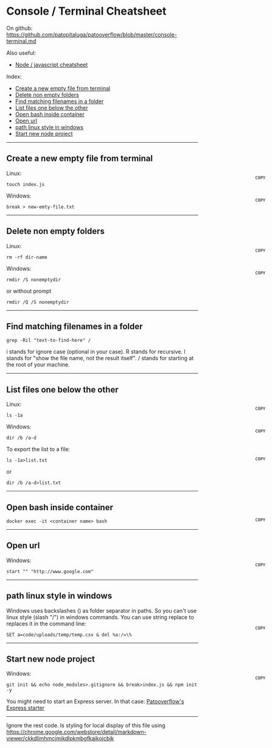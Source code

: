 # Console / Terminal Cheatsheet

On github: https://github.com/patopitaluga/patooverflow/blob/master/console-terminal.md

Also useful:
* [Node / javascript cheatsheet](https://github.com/patopitaluga/patooverflow/blob/master/node-javascript.md)

Index:
* [Create a new empty file from terminal](#create-a-new-empty-file)
* [Delete non empty folders](#delete-non-empty-folders)
* [Find matching filenames in a folder](#find-matching-filenames-in-a-folder)
* [List files one below the other](#list-files-one-below-the-other)
* [Open bash inside container](#open-bash-inside-container)
* [Open url](#open-url)
* [path linux style in windows](#path-linux-style-in-windows)
* [Start new node project](#start-new-node-project)

------
## <a name="create-a-new-empty-file"></a> Create a new empty file from terminal
Linux:
<button onclick="var t=document.createElement('textarea');t.style.width='0';t.style.height='0';t.style.border='0';t.value=this.parentElement.nextElementSibling.innerText;document.body.appendChild(t);t.select();document.execCommand('copy');" class="cpy-btns"></button>
```
touch index.js
```
Windows:
<button onclick="var t=document.createElement('textarea');t.style.width='0';t.style.height='0';t.style.border='0';t.value=this.parentElement.nextElementSibling.innerText;document.body.appendChild(t);t.select();document.execCommand('copy');" class="cpy-btns"></button>
```
break > new-emty-file.txt
```

------
## <a name="delete-non-empty-folders"></a> Delete non empty folders
Linux:
<button onclick="var t=document.createElement('textarea');t.style.width='0';t.style.height='0';t.style.border='0';t.value=this.parentElement.nextElementSibling.innerText;document.body.appendChild(t);t.select();document.execCommand('copy');" class="cpy-btns"></button>
```
rm -rf dir-name
```
Windows:
<button onclick="var t=document.createElement('textarea');t.style.width='0';t.style.height='0';t.style.border='0';t.value=this.parentElement.nextElementSibling.innerText;document.body.appendChild(t);t.select();document.execCommand('copy');" class="cpy-btns"></button>
```
rmdir /S nonemptydir
```
or without prompt
```
rmdir /Q /S nonemptydir
```

------
## <a name="find-matching-filenames-in-a-folder"></a> Find matching filenames in a folder

```
grep -Ril "text-to-find-here" /
```
i stands for ignore case (optional in your case).
R stands for recursive.
l stands for "show the file name, not the result itself".
/ stands for starting at the root of your machine.

------
## <a name="list-files-one-below-the-other"></a> List files one below the other
Linux:
<button onclick="var t=document.createElement('textarea');t.style.width='0';t.style.height='0';t.style.border='0';t.value=this.parentElement.nextElementSibling.innerText;document.body.appendChild(t);t.select();document.execCommand('copy');" class="cpy-btns"></button>
```
ls -1a
```
Windows:
<button onclick="var t=document.createElement('textarea');t.style.width='0';t.style.height='0';t.style.border='0';t.value=this.parentElement.nextElementSibling.innerText;document.body.appendChild(t);t.select();document.execCommand('copy');" class="cpy-btns"></button>
```
dir /b /a-d
```

To export the list to a file:

<button onclick="var t=document.createElement('textarea');t.style.width='0';t.style.height='0';t.style.border='0';t.value=this.parentElement.nextElementSibling.innerText;document.body.appendChild(t);t.select();document.execCommand('copy');" class="cpy-btns"></button>
```
ls -1a>list.txt
```
or
```
dir /b /a-d>list.txt
```

------
## <a name="open-bash-inside-container"></a> Open bash inside container

<button onclick="var t=document.createElement('textarea');t.style.width='0';t.style.height='0';t.style.border='0';t.value=this.parentElement.nextElementSibling.innerText;document.body.appendChild(t);t.select();document.execCommand('copy');" class="cpy-btns"></button>
```
docker exec -it <container name> bash
```
------
## <a name="open-url"></a> Open url
Windows:
<button onclick="var t=document.createElement('textarea');t.style.width='0';t.style.height='0';t.style.border='0';t.value=this.parentElement.nextElementSibling.innerText;document.body.appendChild(t);t.select();document.execCommand('copy');" class="cpy-btns"></button>
```
start "" "http://www.google.com"
```
------
## <a name="path-linux-style-in-windows"></a> path linux style in windows
Windows uses backslashes (\) as folder separator in paths. So you can't use linux style (slash "/") in windows commands. You can use string replace to replaces it in the command line:
<button onclick="var t=document.createElement('textarea');t.style.width='0';t.style.height='0';t.style.border='0';t.value=this.parentElement.nextElementSibling.innerText;document.body.appendChild(t);t.select();document.execCommand('copy');" class="cpy-btns"></button>
```
SET a=code/uploads/temp/temp.csv & del %a:/=\%
```
------
## <a name="start-new-node-project"></a> Start new node project
Windows:
<button onclick="var t=document.createElement('textarea');t.style.width='0';t.style.height='0';t.style.border='0';t.value=this.parentElement.nextElementSibling.innerText;document.body.appendChild(t);t.select();document.execCommand('copy');" class="cpy-btns"></button>
```
git init && echo node_modules>.gitignore && break>index.js && npm init -y
```
You might need to start an Express server. In that case: [Patooverflow's Express starter](https://github.com/patopitaluga/patooverflow/blob/master/node-javascript.md#express-hello-world-starter)

------
Ignore the rest code. Is styling for local display of this file using https://chrome.google.com/webstore/detail/markdown-viewer/ckkdlimhmcjmikdlpkmbgfkaikojcbjk
<style>
  .markdown-body {
    position: relative;
  }
  .cpy-btns {
    background: transparent;
    border: 0;
    cursor: pointer;
    display: block;
    font-family: monospace;
    font-size: 11px;
    margin-top: -4px;
    position: absolute;
    right: 45px;
    width: auto;
  }
  .cpy-btns::before {
    content: 'COPY'
  }
</style>
